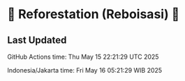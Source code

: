 
# 🌳 Reforestation (Reboisasi) 🌲

## Last Updated

GitHub Actions time: Thu May 15 22:21:29 UTC 2025

Indonesia/Jakarta time: Fri May 16 05:21:29 WIB 2025
